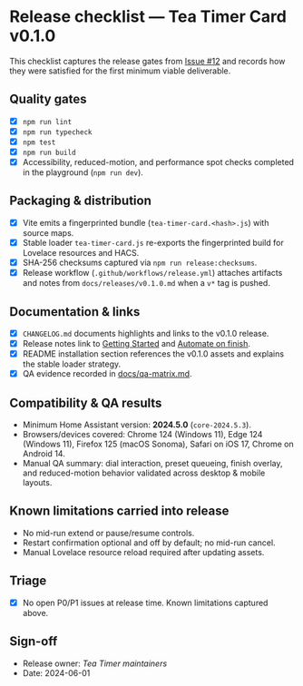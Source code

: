 # Release checklist — Tea Timer Card v0.1.0

This checklist captures the release gates from [Issue #12](https://github.com/sharwell/ha-tea-timer/issues/12) and records how they were satisfied for the first minimum viable deliverable.

## Quality gates

- [x] `npm run lint`
- [x] `npm run typecheck`
- [x] `npm test`
- [x] `npm run build`
- [x] Accessibility, reduced-motion, and performance spot checks completed in the playground (`npm run dev`).

## Packaging & distribution

- [x] Vite emits a fingerprinted bundle (`tea-timer-card.<hash>.js`) with source maps.
- [x] Stable loader `tea-timer-card.js` re-exports the fingerprinted build for Lovelace resources and HACS.
- [x] SHA-256 checksums captured via `npm run release:checksums`.
- [x] Release workflow (`.github/workflows/release.yml`) attaches artifacts and notes from `docs/releases/v0.1.0.md` when a `v*` tag is pushed.

## Documentation & links

- [x] `CHANGELOG.md` documents highlights and links to the v0.1.0 release.
- [x] Release notes link to [Getting Started](getting-started.md) and [Automate on finish](automations/finished.md).
- [x] README installation section references the v0.1.0 assets and explains the stable loader strategy.
- [x] QA evidence recorded in [docs/qa-matrix.md](qa-matrix.md).

## Compatibility & QA results

- Minimum Home Assistant version: **2024.5.0** (`core-2024.5.3`).
- Browsers/devices covered: Chrome 124 (Windows 11), Edge 124 (Windows 11), Firefox 125 (macOS Sonoma), Safari on iOS 17, Chrome on Android 14.
- Manual QA summary: dial interaction, preset queueing, finish overlay, and reduced-motion behavior validated across desktop & mobile layouts.

## Known limitations carried into release

- No mid-run extend or pause/resume controls.
- Restart confirmation optional and off by default; no mid-run cancel.
- Manual Lovelace resource reload required after updating assets.

## Triage

- [x] No open P0/P1 issues at release time. Known limitations captured above.

## Sign-off

- Release owner: _Tea Timer maintainers_
- Date: 2024-06-01
